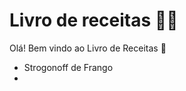 # Livro de receitas :man_cook:

Olá! Bem vindo ao Livro de Receitas :wave:

- Strogonoff de Frango
- 
